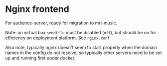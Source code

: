 # Nginx frontend

For audience-server, ready for migration to mrl-music.

Note: on virtual box `sendfile` must be disabled (`off`), but should be 
on for efficiency on deployment platform. See `nginx.conf`

Also note, typically nginx doesn't seem to start properly when the 
domain names in the config do not resolve, so typically other servers 
need to be set up and running first under docker.

